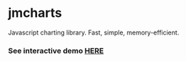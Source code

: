 # jmcharts
Javascript charting library. Fast, simple, memory-efficient.

<h3>See interactive demo <a href="https://jan-x-marek.github.io/jmcharts/">HERE</a></h3>

